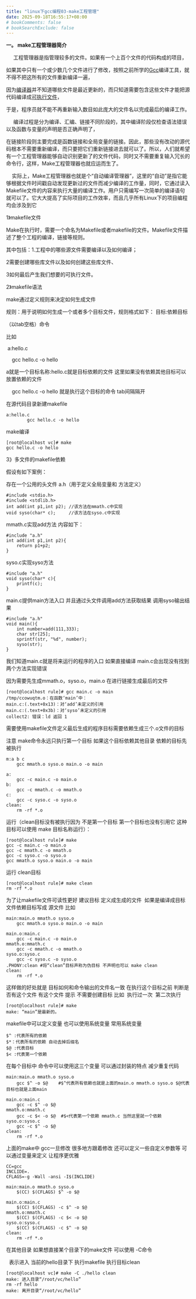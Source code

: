 ```yaml
---
title: "linux下gcc编程03-make工程管理"
date: 2025-09-18T16:55:17+08:00
# bookComments: false
# bookSearchExclude: false
---
```


**一。 make工程管理器简介**

     工程管理器是指管理较多的文件。如果有一个上百个文件的代码构成的项目，

如果其中只有一个或少数几个文件进行了修改，按照之前所学的[Gcc](https://so.csdn.net/so/search?q=Gcc&spm=1001.2101.3001.7020)编译工具，就不得不把这所有的文件重新编译一遍，

因为[编译器](https://so.csdn.net/so/search?q=%E7%BC%96%E8%AF%91%E5%99%A8&spm=1001.2101.3001.7020)并不知道哪些文件是最近更新的，而只知道需要包含这些文件才能把源代码编译成[可执行文件](https://so.csdn.net/so/search?q=%E5%8F%AF%E6%89%A7%E8%A1%8C%E6%96%87%E4%BB%B6&spm=1001.2101.3001.7020)，

于是，程序员就不能不再重新输入数目如此庞大的文件名以完成最后的编译工作。

     编译过程是分为编译、汇编、链接不同阶段的，其中编译阶段仅检查语法错误以及函数与变量的声明是否正确声明了，

在链接阶段则主要完成是函数链接和全局变量的链接。因此，那些没有改动的源代码根本不需要重新编译，而只要把它们重新链接进去就可以了。所以，人们就希望有一个工程管理器能够自动识别更新了的文件代码，同时又不需要重复输入冗长的命令行，这样，Make工程管理器也就应运而生了。

    实际上，Make工程管理器也就是个“自动编译管理器”，这里的“自动”是指它能够根据文件时间戳自动发现更新过的文件而减少编译的工作量，同时，它通过读入Makefile文件的内容来执行大量的编译工作。用户只需编写一次简单的编译语句就可以了。它大大提高了实际项目的工作效率，而且几乎所有Linux下的项目编程均会涉及到它

1》makefile文件

Make在执行时，需要一个命名为Makefile或者makefile的文件。Makefile文件描述了整个工程的编译，链接等规则。

其中包括：1.工程中的哪些源文件需要编译以及如何编译；

2需要创建哪些库文件以及如何创建这些库文件、

3如何最后产生我们想要的可执行文件。

2》makefile语法

make通过定义规则来决定如何生成文件

规则：用于说明如何生成一个或者多个目标文件，规则格式如下：
目标:依赖目标

（以tab空格）命令

比如

 a:hello.c

    gcc hello.c -o hello

a就是一个目标名称:hello.c就是目标依赖的文件 这里如果没有依赖其他目标可以放置依赖的文件

    gcc hello.c -o hello 就是执行这个目标的命令 tab间隔隔开

在源代码目录新建makefile

```
a:hello.c
        gcc hello.c -o hello
```

make编译

```
[root@localhost vc]# make
gcc hello.c -o hello
```

3》多文件的makefile依赖

假设有如下案例：

存在一个公用的头文件 a.h（用于定义全局变量和 方法定义）

```
#include <stdio.h>
#include <stdlib.h>
int add(int p1,int p2); //该方法在mmath.c中实现
void syso(char* c);     //该方法在syso.c中实现
```

mmath.c实现add方法 内容如下：

```
#include "a.h"
int add(int p1,int p2){
	return p1+p2;
}
```

syso.c实现syso方法

```
#include "a.h"
void syso(char* c){
	printf(c);
}
```

main.c提供main方法入口 并且通过头文件调用add方法获取结果 调用syso输出结果

```
#include "a.h"
void main(){
	int number=add(111,333);
	char str[25];
	sprintf(str, "%d", number);
	syso(str);	
}
```

我们知道main.c就是将来运行的程序的入口 如果直接编译 main.c会出现没有找到两个方法实现错误

因为需要先生成mmath.o，syso.o，main.o 在进行链接生成最后的文件

```
[root@localhost rule]# gcc main.c -o main
/tmp/ccowuqtm.o：在函数‘main’中：
main.c:(.text+0x13)：对‘add’未定义的引用
main.c:(.text+0x3b)：对‘syso’未定义的引用
collect2: 错误：ld 返回 1
```

需要使用makefile文件定义最后生成的程序目标需要依赖生成三个.o文件的目标 

注意 make命令永远只执行第一个目标 如果这个目标依赖其他目录 依赖的目标先被执行

```
m:a b c
	gcc mmath.o syso.o main.o -o main
 
a:
	gcc -c main.c -o main.o
b:
	gcc -c mmath.c -o mmath.o
c:
	gcc -c syso.c -o syso.o	
clean:
	rm -rf *.o
```

运行（clean目标没有被执行因为 不是第一个目标 第一个目标也没有引用它 这种目标可以使用 make 目标名称运行）：

```
[root@localhost rule]# make
gcc -c main.c -o main.o
gcc -c mmath.c -o mmath.o
gcc -c syso.c -o syso.o
gcc mmath.o syso.o main.o -o main
```

运行 clean目标

```
[root@localhost rule]# make clean
rm -rf *.o
```

为了让makefile文件可读性更好 建议目标 定义成生成的文件  如果是编译成目标文件依赖目标写成 源文件 比如

```
main:main.o mmath.o syso.o
	gcc mmath.o syso.o main.o -o main
 
main.o:main.c
	gcc -c main.c -o main.o
mmath.o:mmath.c
	gcc -c mmath.c -o mmath.o
syso.o:syso.c
	gcc -c syso.c -o syso.o	
.PHONY:clean #将“clean”目标声称为伪目标 不声明也可以 make clean
clean:
	rm -rf *.o
```

这样做的好处就是 目标如何和命令输出的文件名一致 在执行这个目标之前 判断是否有这个文件 有这个文件 提示 不需要创建目标 比如  执行过一次  第二次执行 

```
[root@localhost rule]# make
make: “main”是最新的。
```

makefile中可以定义变量 也可以使用系统变量 常用系统变量

```
$^ :代表所有的依赖
$*：代表所有的依赖 自动去掉后缀名
$@ :代表目标
$< :代表第一个依赖
```

在每个目标中 命令中可以使用这三个变量 可以通过封装的特点 减少重复代码

```
main:main.o mmath.o syso.o
	gcc $^ -o $@    #$^代表所有依赖也就是上面的main.o mmath.o syso.o $@代表目标也就是上面main
 
main.o:main.c
	gcc -c $^ -o $@
mmath.o:mmath.c
	gcc -c $< -o $@  #$<代表第一个依赖 mmath.c 当然这里就一个依赖
syso.o:syso.c
	gcc -c $^ -o $@	
clean:
	rm -rf *.o
```

上面的make中 gcc一旦修改 很多地方跟着修改 还可以定义一些自定义参数等 可以通过变量来定义 让程序更优雅

```
CC=gcc
INCLIDE=.
CFLAGS=-g -Wall -ansi -I$(INCLIDE)
 
main:main.o mmath.o syso.o
	$(CC) $(CFLAGS) $^ -o $@
 
main.o:main.c
	$(CC) $(CFLAGS) -c $^ -o $@
mmath.o:mmath.c
	$(CC) $(CFLAGS) -c $< -o $@
syso.o:syso.c
	$(CC) $(CFLAGS) -c $^ -o $@	
clean:
	rm -rf *.o
```

在其他目录 如果想直接某个目录下的make文件 可以使用 -C命令

  表示进入 当前的hello目录下 执行makefile 执行目标clean

```
[root@localhost vc]# make -C ./hello clean
make: 进入目录“/root/vc/hello”
rm -rf hello
make: 离开目录“/root/vc/hello”
```